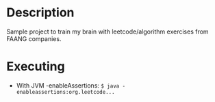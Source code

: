 # Description

Sample project to train my brain with leetcode/algorithm exercises from FAANG companies.

# Executing

- With JVM -enableAssertions: `$ java -enableassertions:org.leetcode...`